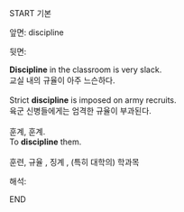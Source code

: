 START
기본

앞면:
discipline


뒷면:
<div><strong>Discipline</strong> in the classroom is very slack. </div><div>교실 내의 규율이 아주 느슨하다.<br><br><div>Strict <strong>discipline</strong> is imposed on army recruits. </div><div>육군 신병들에게는 엄격한 규율이 부과된다.<br><br><div><div>훈계, 훈계.</div></div><div>To <strong>discipline</strong> them.<br><br>훈련, 규율 , 징계 , (특히 대학의) 학과목</div></div></div>


해석:

END